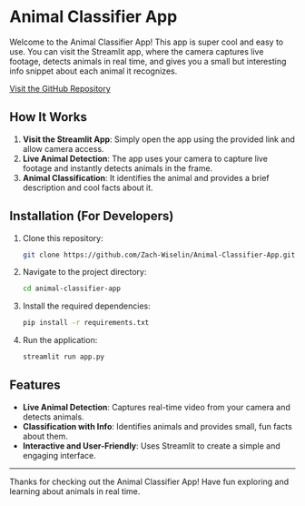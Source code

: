 # Animal Classifier App

Welcome to the Animal Classifier App! This app is super cool and easy to use. You can visit the Streamlit app, where the camera captures live footage, detects animals in real time, and gives you a small but interesting info snippet about each animal it recognizes.

[Visit the GitHub Repository](https://github.com/Zach-Wiselin/Animal-Classifier-App/tree/main)

## How It Works

1. **Visit the Streamlit App**: Simply open the app using the provided link and allow camera access.
2. **Live Animal Detection**: The app uses your camera to capture live footage and instantly detects animals in the frame.
3. **Animal Classification**: It identifies the animal and provides a brief description and cool facts about it.

## Installation (For Developers)

1. Clone this repository:
   ```bash
   git clone https://github.com/Zach-Wiselin/Animal-Classifier-App.git
   ```
2. Navigate to the project directory:
   ```bash
   cd animal-classifier-app
   ```
3. Install the required dependencies:
   ```bash
   pip install -r requirements.txt
   ```
4. Run the application:
   ```bash
   streamlit run app.py
   ```

## Features

- **Live Animal Detection**: Captures real-time video from your camera and detects animals.
- **Classification with Info**: Identifies animals and provides small, fun facts about them.
- **Interactive and User-Friendly**: Uses Streamlit to create a simple and engaging interface.

---

Thanks for checking out the Animal Classifier App! Have fun exploring and learning about animals in real time.

